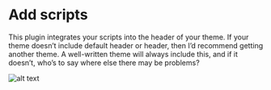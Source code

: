 # Add scripts

<p>This plugin integrates your scripts into the header of your theme. If your theme doesn’t include default header or header, then I’d recommend getting another theme. A well-written theme will always include this, and if it doesn’t, who’s to say where else there may be problems?</p>

![alt text](https://github.com/Wordpress-Plugins-World/kirilkirkov-google-analytics/blob/master/Includes/Assets/admin-preview.png?raw=true)